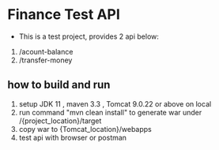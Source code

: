 # Finance Test API

- This is a test project, provides 2 api below:
1. /acount-balance   
2. /transfer-money

## how to build and run
1. setup JDK 11 , maven 3.3 , Tomcat 9.0.22 or above on local
2. run command "mvn clean install" to generate war under /{project_location}/target
3. copy war to {Tomcat_location}/webapps
4. test api with browser or postman